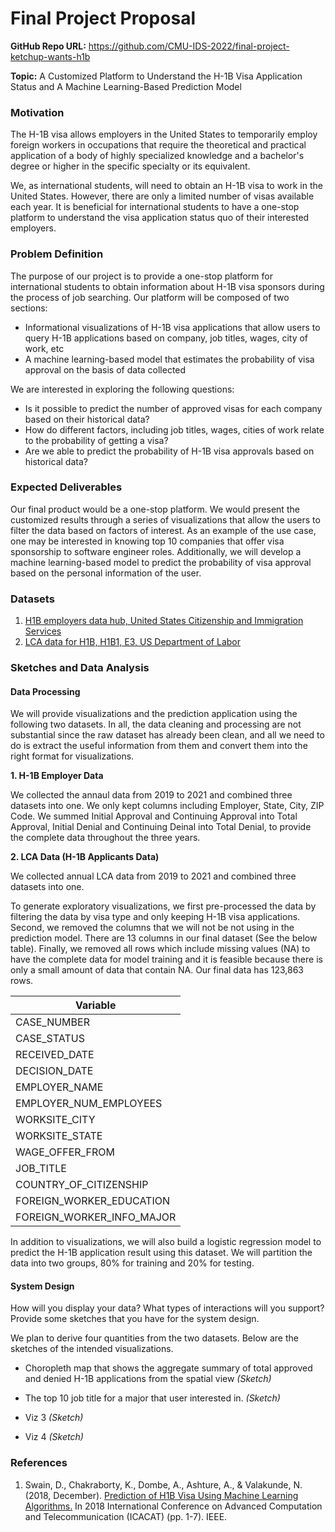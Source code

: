 # Final Project Proposal

**GitHub Repo URL:** https://github.com/CMU-IDS-2022/final-project-ketchup-wants-h1b

**Topic:** A Customized Platform to Understand the H-1B Visa Application Status and A Machine Learning-Based Prediction Model

### Motivation
The H-1B visa allows employers in the United States to temporarily employ foreign workers in occupations that require the theoretical and practical application of a body of highly specialized knowledge and a bachelor's degree or higher in the specific specialty or its equivalent.

We, as international students, will need to obtain an H-1B visa to work in the United States.  However, there are only a limited number of visas available each year. It is beneficial for international students to have a one-stop platform to understand the visa application status quo of their interested employers.

### Problem Definition
The purpose of our project is to provide a one-stop platform for international students to obtain information about H-1B visa sponsors during the process of job searching. Our platform will be composed of two sections:
- Informational visualizations of H-1B visa applications that allow users to query H-1B applications based on company, job titles, wages, city of work, etc
- A machine learning-based model that estimates the probability of visa approval on the basis of data collected

We are interested in exploring the following questions:
- Is it possible to predict the number of approved visas for each company based on their historical data?
- How do different factors, including job titles, wages, cities of work relate to the probability of getting a visa?
- Are we able to predict the probability of H-1B visa approvals based on historical data?

### Expected Deliverables
Our final product would be a one-stop platform. We would present the customized results through a series of visualizations that allow the users to filter the data based on factors of interest. As an example of the use case, one may be interested in knowing top 10 companies that offer visa sponsorship to software engineer roles. Additionally, we will develop a machine learning-based model to predict the probability of visa approval based on the personal information of the user.

### Datasets
1. [H1B employers data hub, United States Citizenship and Immigration Services](https://www.uscis.gov/tools/reports-and-studies/h-1b-employer-data-hub/h-1b-employer-data-hub-files)
2. [LCA data for H1B, H1B1, E3, US Department of Labor](https://www.dol.gov/agencies/eta/foreign-labor/performance)

### Sketches and Data Analysis

#### Data Processing
We will provide visualizations and the prediction application using the following two datasets. In all, the data cleaning and processing are not substantial since the raw dataset has already been clean, and all we need to do is extract the useful information from them and convert them into the right format for visualizations.

**1. H-1B Employer Data**

We collected the annaul data from 2019 to 2021 and combined three datasets into one. We only kept columns including Employer, State, City, ZIP Code. We summed Initial Approval and Continuing Approval into Total Approval, Initial Denial and Continuing Deinal into Total Denial, to provide the complete data throughout the three years.

**2. LCA Data (H-1B Applicants Data)**

We collected annual LCA data from 2019 to 2021 and combined three datasets into one.

To generate exploratory visualizations, we first pre-processed the data by filtering the data by visa type and only keeping H-1B visa applications. Second, we removed the columns that we will not be not using in the prediction model. There are 13 columns in our final dataset (See the below table). Finally, we removed all rows which include missing values (NA) to have the complete data for model training and it is feasible because there is only a small amount of data that contain NA. Our final data has 123,863 rows.

| Variable      |
| ------------- |
| CASE_NUMBER   |
| CASE_STATUS   |
| RECEIVED_DATE |
| DECISION_DATE |
| EMPLOYER_NAME |
| EMPLOYER_NUM_EMPLOYEES|
| WORKSITE_CITY |
| WORKSITE_STATE|
| WAGE_OFFER_FROM|
| JOB_TITLE     |
| COUNTRY_OF_CITIZENSHIP|
| FOREIGN_WORKER_EDUCATION|
| FOREIGN_WORKER_INFO_MAJOR|

In addition to visualizations, we will also build a logistic regression model to predict the H-1B application result using this dataset. We will partition the data into two groups, 80% for training and 20% for testing.

#### System Design
How will you display your data? What types of interactions will you support? Provide some sketches that you have for the system design.

We plan to derive four quantities from the two datasets. Below are the sketches of the intended visualizations.

- Choropleth map that shows the aggregate summary of total approved and denied H-1B applications from the spatial view
*(Sketch)*

- The top 10 job title for a major that user interested in.
*(Sketch)*

- Viz 3
*(Sketch)*

- Viz 4
*(Sketch)*

### References
1. Swain, D., Chakraborty, K., Dombe, A., Ashture, A., & Valakunde, N. (2018, December). [Prediction of H1B Visa Using Machine Learning Algorithms.](https://ieeexplore.ieee.org/abstract/document/8933628?casa_token=kw9Mm8Q-unoAAAAA:U80awNcdpk4JT3KkKXAomHdGDWywIcO4MUl-BGwBuJqJd5NhPpzb1DKgNTsfCzlQuONylqyIlg) In 2018 International Conference on Advanced Computation and Telecommunication (ICACAT) (pp. 1-7). IEEE.
